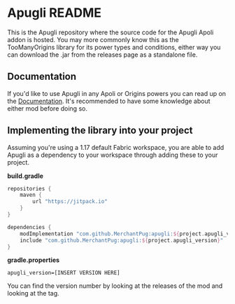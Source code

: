 # Apugli README

This is the Apugli repository where the source code for the Apugli Apoli addon is hosted. You may more commonly know this as the TooManyOrigins library for its power types and conditions, either way you can download the .jar from the releases page as a standalone file.

## Documentation
If you'd like to use Apugli in any Apoli or Origins powers you can read up on the [Documentation](https://apugli.readthedocs.io/en/latest/).
It's recommended to have some knowledge about either mod before doing so.

## Implementing the library into your project

Assuming you're using a 1.17 default Fabric workspace, you are able to add Apugli as a dependency to your workspace through adding these to your project.

**build.gradle**
```gradle
repositories {
    maven {
		url "https://jitpack.io"
	}
}

dependencies {
    modImplementation "com.github.MerchantPug:apugli:${project.apugli_version}"
    include "com.github.MerchantPug:apugli:${project.apugli_version}"
}
```

**gradle.properties**
```properties
apugli_version=[INSERT VERSION HERE]
```
You can find the version number by looking at the releases of the mod and looking at the tag.
